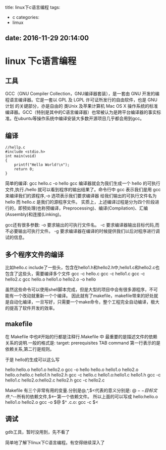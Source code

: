 title: linux下c语言编程
tags:
  - c
categories:
  - limux

date: 2016-11-29 20:14:00
---


# linux 下c语言编程

## 工具
GCC（GNU Compiler Collection，GNU编译器套装），是一套由 GNU 开发的编程语言编译器。它是一套以 GPL 及 LGPL 许可证所发行的自由软件，也是 GNU计划 的关键部分，亦是自由的 类Unix 及苹果计算机 Mac OS X 操作系统的标准编译器。GCC（特别是其中的C语言编译器）也常被认为是跨平台编译器的事实标准。在ubuntu等操作系统中编译安装大多数开源项目几乎都会用到gcc。

## 编译
```
//hellp.c
#include <stdio.h>
int main(void)
{
    printf("Hello World!\n");
    return 0;
}
```
简单的编译: gcc hello.c -o hello
gcc 编译器就会为我们生成一个 hello 的可执行文件,执行./hello 就可以看到程序的输出结果了。命令行中 gcc 表示我们是用 gcc 来编译我们的源程序,-o 选项表示我们要求编译器 给我们输出的可执行文件名为 hello 而 hello.c 是我们的源程序文件。
实质上，上述编译过程是分为四个阶段进行的，即预处理(也称预编译，Preprocessing)、编译(Compilation)、汇编 (Assembly)和连接(Linking)。

gcc还有很多参数:
	-o 要求输出的可执行文件名。
	-c 要求编译器输出目标代码,而不必要输出可执行文件。
	-g 要求编译器在编译的时候提供我们以后对程序进行调试的信息。


## 多个程序文件的编译
比如hello.c include了一些头，包含在hello1.h和hello2.h中,hello1.c和hello2.c也包含了这些头，需要编译多个文件
gcc -c hello.c
gcc -c hello1.c 
gcc -c hello2.c 
gcc hello.o hello1.o hello2.o -o hello

虽然这些命令可以使用shell脚本完成，但是大型的项目中会有很多源程序，不可能有一个改动就重新一个个编译。
因此就有了makefile，makefile带来的好处就是自动化编译，一旦写好，只需要一个make命令，整个工程完全自动编译，极大的提高了软件开发的效率。


## makefile
在 Makefile 中也#开始的行都是注释行.Makefile 中 最重要的是描述文件的依赖关系的说明.一般的格式是:
target: prerequisites 
TAB command
第一行表示的是依赖关系,第二行是规则。

于是 hello的生成可以这么写 

hello:hello.o hello1.o hello2.o
	gcc -o hello hello.o hello1.o hello2.o
hello.o:hello.c hello1.h hello2.h
	gcc -c hello.c
hello1.o:hello1.c hello1.h
	gcc -c hello1.c
hello2.o:hello2.c hello2.h
	gcc -c hello2.c

Makefile 有三个非常有用的变量.分别是$@,$^,$<代表的意义分别是: $@--目标文件,$^--所有的依赖文件,$<--第一个依赖文件。
所以上面的可以写成
hello:hello.o hello1.o hello2.o
	gcc -o $@ $^
.c.o:
	gcc -c $<

## 调试
gdb工具，暂时没用到，先不看了

简单地了解下linux下C语言编程。有空得继续深入了

